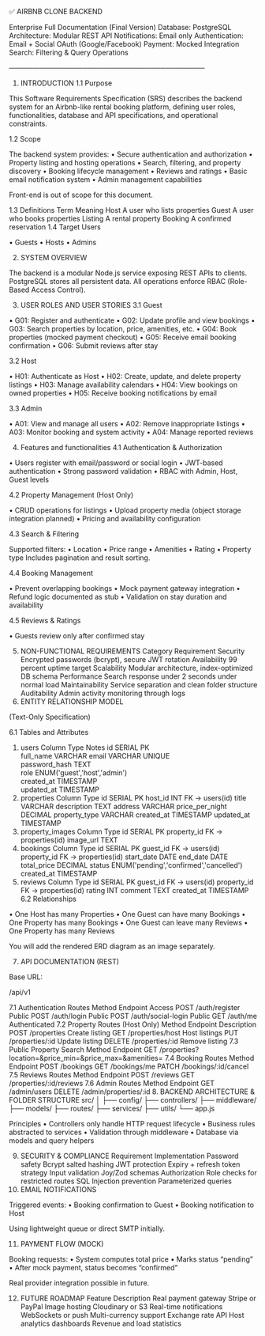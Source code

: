 ✅ AIRBNB CLONE BACKEND

Enterprise Full Documentation (Final Version)
Database: PostgreSQL
Architecture: Modular REST API
Notifications: Email only
Authentication: Email + Social OAuth (Google/Facebook)
Payment: Mocked Integration
Search: Filtering & Query Operations

────────────────────────────────────────

1. INTRODUCTION
1.1 Purpose

This Software Requirements Specification (SRS) describes the backend system for an Airbnb-like rental booking platform, defining user roles, functionalities, database and API specifications, and operational constraints.

1.2 Scope

The backend system provides:
• Secure authentication and authorization
• Property listing and hosting operations
• Search, filtering, and property discovery
• Booking lifecycle management
• Reviews and ratings
• Basic email notification system
• Admin management capabilities

Front-end is out of scope for this document.

1.3 Definitions
Term	Meaning
Host	A user who lists properties
Guest	A user who books properties
Listing	A rental property
Booking	A confirmed reservation
1.4 Target Users

• Guests
• Hosts
• Admins

2. SYSTEM OVERVIEW

The backend is a modular Node.js service exposing REST APIs to clients. PostgreSQL stores all persistent data. All operations enforce RBAC (Role-Based Access Control).

3. USER ROLES AND USER STORIES
3.1 Guest

• G01: Register and authenticate
• G02: Update profile and view bookings
• G03: Search properties by location, price, amenities, etc.
• G04: Book properties (mocked payment checkout)
• G05: Receive email booking confirmation
• G06: Submit reviews after stay

3.2 Host

• H01: Authenticate as Host
• H02: Create, update, and delete property listings
• H03: Manage availability calendars
• H04: View bookings on owned properties
• H05: Receive booking notifications by email

3.3 Admin

• A01: View and manage all users
• A02: Remove inappropriate listings
• A03: Monitor booking and system activity
• A04: Manage reported reviews

4. Features and functionalities
4.1 Authentication & Authorization

• Users register with email/password or social login
• JWT-based authentication
• Strong password validation
• RBAC with Admin, Host, Guest levels

4.2 Property Management (Host Only)

• CRUD operations for listings
• Upload property media (object storage integration planned)
• Pricing and availability configuration

4.3 Search & Filtering

Supported filters:
• Location
• Price range
• Amenities
• Rating
• Property type
Includes pagination and result sorting.

4.4 Booking Management

• Prevent overlapping bookings
• Mock payment gateway integration
• Refund logic documented as stub
• Validation on stay duration and availability

4.5 Reviews & Ratings

• Guests review only after confirmed stay

5. NON-FUNCTIONAL REQUIREMENTS
Category	Requirement
Security	Encrypted passwords (bcrypt), secure JWT rotation
Availability	99 percent uptime target
Scalability	Modular architecture, index-optimized DB schema
Performance	Search response under 2 seconds under normal load
Maintainability	Service separation and clean folder structure
Auditability	Admin activity monitoring through logs
6. ENTITY RELATIONSHIP MODEL

(Text-Only Specification)

6.1 Tables and Attributes
1. users
Column	Type	Notes
id	SERIAL PK	
full_name	VARCHAR	
email	VARCHAR UNIQUE	
password_hash	TEXT	
role	ENUM('guest','host','admin')	
created_at	TIMESTAMP	
updated_at	TIMESTAMP	
2. properties
Column	Type
id	SERIAL PK
host_id	INT FK → users(id)
title	VARCHAR
description	TEXT
address	VARCHAR
price_per_night	DECIMAL
property_type	VARCHAR
created_at	TIMESTAMP
updated_at	TIMESTAMP
3. property_images
Column	Type
id	SERIAL PK
property_id	FK → properties(id)
image_url	TEXT
4. bookings
Column	Type
id	SERIAL PK
guest_id	FK → users(id)
property_id	FK → properties(id)
start_date	DATE
end_date	DATE
total_price	DECIMAL
status	ENUM('pending','confirmed','cancelled')
created_at	TIMESTAMP
5. reviews
Column	Type
id	SERIAL PK
guest_id	FK → users(id)
property_id	FK → properties(id)
rating	INT
comment	TEXT
created_at	TIMESTAMP
6.2 Relationships

• One Host has many Properties
• One Guest can have many Bookings
• One Property has many Bookings
• One Guest can leave many Reviews
• One Property has many Reviews

You will add the rendered ERD diagram as an image separately.

7. API DOCUMENTATION (REST)

Base URL:

/api/v1

7.1 Authentication Routes
Method	Endpoint	Access
POST	/auth/register	Public
POST	/auth/login	Public
POST	/auth/social-login	Public
GET	/auth/me	Authenticated
7.2 Property Routes (Host Only)
Method	Endpoint	Description
POST	/properties	Create listing
GET	/properties/host	Host listings
PUT	/properties/:id	Update listing
DELETE	/properties/:id	Remove listing
7.3 Public Property Search
Method	Endpoint
GET	/properties?location=&price_min=&price_max=&amenities=
7.4 Booking Routes
Method	Endpoint
POST	/bookings
GET	/bookings/me
PATCH	/bookings/:id/cancel
7.5 Reviews Routes
Method	Endpoint
POST	/reviews
GET	/properties/:id/reviews
7.6 Admin Routes
Method	Endpoint
GET	/admin/users
DELETE	/admin/properties/:id
8. BACKEND ARCHITECTURE & FOLDER STRUCTURE
src/
│
├── config/
├── controllers/
├── middleware/
├── models/
├── routes/
├── services/
├── utils/
└── app.js


Principles
• Controllers only handle HTTP request lifecycle
• Business rules abstracted to services
• Validation through middleware
• Database via models and query helpers

9. SECURITY & COMPLIANCE
Requirement	Implementation
Password safety	Bcrypt salted hashing
JWT protection	Expiry + refresh token strategy
Input validation	Joy/Zod schemas
Authorization	Role checks for restricted routes
SQL Injection prevention	Parameterized queries
10. EMAIL NOTIFICATIONS

Triggered events:
• Booking confirmation to Guest
• Booking notification to Host

Using lightweight queue or direct SMTP initially.

11. PAYMENT FLOW (MOCK)

Booking requests:
• System computes total price
• Marks status “pending”
• After mock payment, status becomes “confirmed”

Real provider integration possible in future.

12. FUTURE ROADMAP
Feature	Description
Real payment gateway	Stripe or PayPal
Image hosting	Cloudinary or S3
Real-time notifications	WebSockets or push
Multi-currency support	Exchange rate API
Host analytics dashboards	Revenue and load statistics
